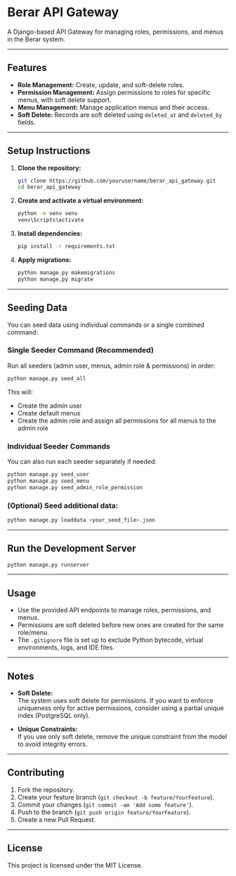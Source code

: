 # Berar API Gateway

A Django-based API Gateway for managing roles, permissions, and menus in the Berar system.

---

## Features

- **Role Management:** Create, update, and soft-delete roles.
- **Permission Management:** Assign permissions to roles for specific menus, with soft delete support.
- **Menu Management:** Manage application menus and their access.
- **Soft Delete:** Records are soft deleted using `deleted_at` and `deleted_by` fields.

---



## Setup Instructions

1. **Clone the repository:**
   ```sh
   git clone https://github.com/yourusername/berar_api_gateway.git
   cd berar_api_gateway
   ```

2. **Create and activate a virtual environment:**
   ```sh
   python -m venv venv
   venv\Scripts\activate
   ```

3. **Install dependencies:**
   ```sh
   pip install -r requirements.txt
   ```

4. **Apply migrations:**
   ```sh
   python manage.py makemigrations
   python manage.py migrate
   ```

---

## Seeding Data

You can seed data using individual commands or a single combined command:

### **Single Seeder Command (Recommended)**
Run all seeders (admin user, menus, admin role & permissions) in order:
```sh
python manage.py seed_all
```
This will:
- Create the admin user
- Create default menus
- Create the admin role and assign all permissions for all menus to the admin role

### **Individual Seeder Commands**
You can also run each seeder separately if needed:
```sh
python manage.py seed_user
python manage.py seed_menu
python manage.py seed_admin_role_permission
```

### **(Optional) Seed additional data:**
```sh
python manage.py loaddata <your_seed_file>.json
```

---

## Run the Development Server

```sh
python manage.py runserver
```

---

## Usage

- Use the provided API endpoints to manage roles, permissions, and menus.
- Permissions are soft deleted before new ones are created for the same role/menu.
- The `.gitignore` file is set up to exclude Python bytecode, virtual environments, logs, and IDE files.

---

## Notes

- **Soft Delete:**  
  The system uses soft delete for permissions. If you want to enforce uniqueness only for active permissions, consider using a partial unique index (PostgreSQL only).

- **Unique Constraints:**  
  If you use only soft delete, remove the unique constraint from the model to avoid integrity errors.

---

## Contributing

1. Fork the repository.
2. Create your feature branch (`git checkout -b feature/YourFeature`).
3. Commit your changes (`git commit -am 'Add some feature'`).
4. Push to the branch (`git push origin feature/YourFeature`).
5. Create a new Pull Request.

---

## License

This project is licensed under the MIT License.